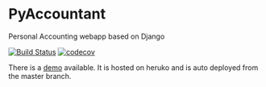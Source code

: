 # PyAccountant
Personal Accounting webapp based on Django


[![Build Status](https://travis-ci.org/PyAccountant/PyAccountant.svg?branch=master)](https://travis-ci.org/PyAccountant/PyAccountant)
[![codecov](https://codecov.io/gh/PyAccountant/PyAccountant/branch/master/graph/badge.svg)](https://codecov.io/gh/PyAccountant/PyAccountant)


There is a [demo](https://pyaccountant.herokuapp.com/) available.
It is hosted on heruko and is auto deployed from the master branch.
